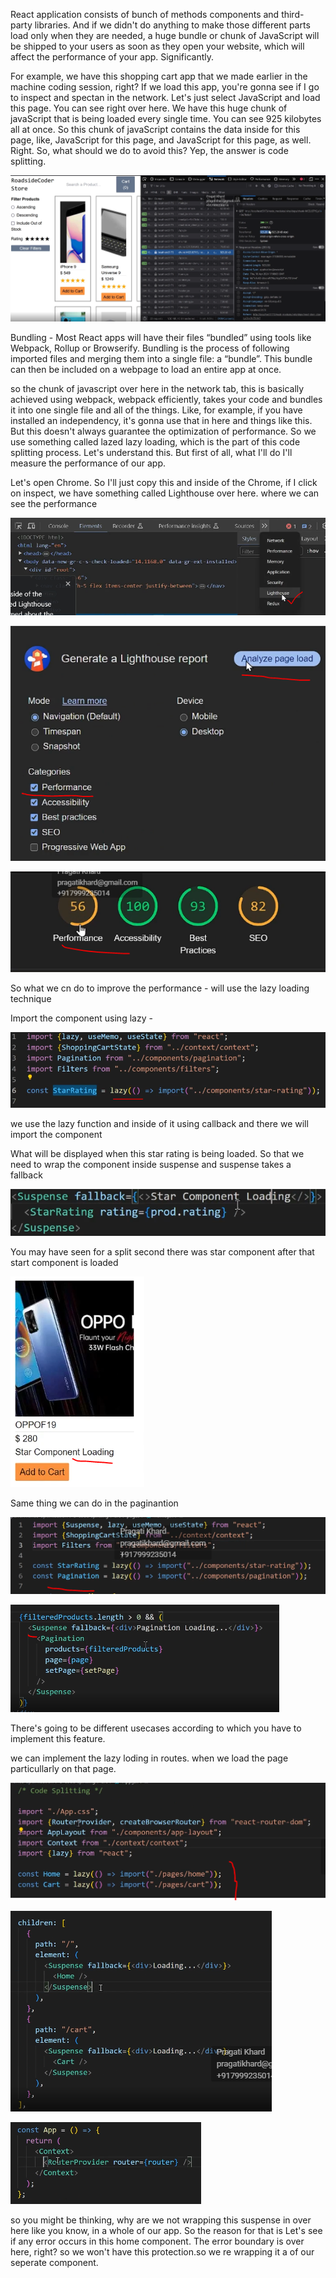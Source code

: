 React application consists of bunch of methods components and third-party libraries. And if we didn't do anything to make those different parts load only when they are needed, a huge bundle or chunk of JavaScript will be shipped to your users as soon as they open your website, which will affect the performance of your app. Significantly. 

For example, we have this shopping cart app that we made earlier in the machine coding session, right? If we load this app, you're gonna see if I go to inspect and spectan in the network. Let's just select JavaScript and load this page. You can see right over here. We have this huge chunk of javaScript that is being loaded every single time. You can see 925 kilobytes all at once. So this chunk of javaScript contains the data inside for this page, like, JavaScript for this page, and JavaScript for this page, as well. Right. So, what should we do to avoid this? Yep, the answer is code splitting.

![alt text](image.png)


Bundling -
Most React apps will have their files “bundled” using tools like Webpack, Rollup or Browserify. Bundling is the process of following imported files and merging them into a single file: a “bundle”. This bundle can then be included on a webpage to load an entire app at once.

so the chunk of javascript over here in the network tab, this is basically achieved using webpack, webpack efficiently, takes your code and bundles it into one single file and all of the things. Like, for example, if you have installed an independency, it's gonna use that in here and things like this. But this doesn't always guarantee the optimization of performance. So we use something called lazed lazy loading, which is the part of this code splitting process. Let's understand this. But first of all, what I'll do I'll measure the performance of our app.

Let's open Chrome. So I'll just copy this and inside of the Chrome, if I click on inspect, we have something called Lighthouse over here. where we can see the performance 

![alt text](image-1.png)

![alt text](image-2.png)

![alt text](image-3.png)

So what we cn do to improve the performance - will use the lazy loading technique 

Import the component using lazy -

![alt text](image-4.png)

we use the lazy function and inside of it using callback and there we will import the component 

What will be displayed when this star rating is being loaded. So that we need to wrap the component inside suspense and suspense takes a fallback

![alt text](image-5.png)

You may have seen for a split second there was star component after that start component is loaded

![alt text](image-6.png)

Same thing we can do in the paginantion 

![alt text](image-7.png)

![alt text](image-8.png)

There's going to be different usecases according to which you have to implement this feature.

we can implement the lazy loding in routes. when we load the page particullarly on that page.

![alt text](image-9.png)

![alt text](image-12.png)

![alt text](image-11.png)

 so you might be thinking, why are we not wrapping this suspense in over here like you know, in a whole of our app. So the reason for that is Let's see if any error occurs in this home component. The error boundary is over here, right? so we won't have this protection.so we re wrapping it a of our seperate component.




